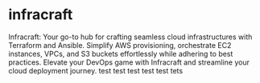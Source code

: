 # infracraft
Infracraft: Your go-to hub for crafting seamless cloud infrastructures with Terraform and Ansible. Simplify AWS provisioning, orchestrate EC2 instances, VPCs, and S3 buckets effortlessly while adhering to best practices. Elevate your DevOps game with Infracraft and streamline your cloud deployment journey.
test test
test test
test tets
